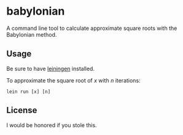 # babylonian

A command line tool to calculate approximate square roots with the Babylonian method.

## Usage

Be sure to have [leiningen](https://github.com/technomancy/leiningen) installed.

To approximate the square root of _x_ with _n_ iterations:
```
lein run [x] [n]
```

## License

I would be honored if you stole this.
